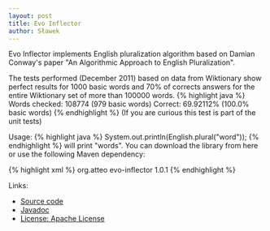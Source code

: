 ```yaml
---
layout: post
title: Evo Inflector
author: Sławek
---
```


Evo Inflector implements English pluralization algorithm based on Damian Conway's paper "An Algorithmic Approach to English Pluralization".

The tests performed (December 2011) based on data from Wiktionary show perfect results for 1000 basic words and 70% of corrects answers for the entire Wiktionary set of more than 100000 words.
{% highlight java %}
Words checked: 108774 (979 basic words)
Correct: 69.92112% (100.0% basic words)
{% endhighlight %}
(If you are curious this test is part of the unit tests)

Usage:
{% highlight java %}
    System.out.println(English.plural("word"));
{% endhighlight %}
will print "words".
You can download the library from here or use the following Maven dependency:

{% highlight xml %}
<dependency>
    <groupid>org.atteo</groupid>
    <artifactid>evo-inflector</artifactid>
    <version>1.0.1</version>
</dependency>
{% endhighlight %}

Links:
* [Source code](https://github.com/atteo/evo-inflector)
* [Javadoc](http://www.atteo.org/static/evo-inflector/apidocs/index.html)
* [License: Apache License](http://www.apache.org/licenses/LICENSE-2.0.html)

